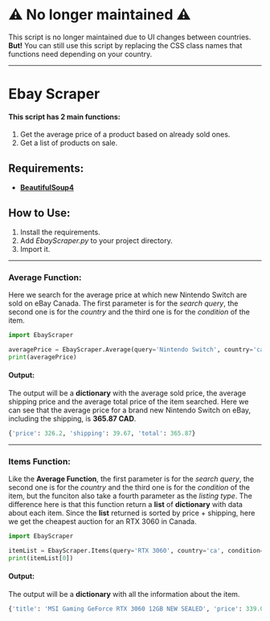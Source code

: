 # **⚠ No longer maintained ⚠**
This script is no longer maintained due to UI changes between countries.
**But!** You can still use this script by replacing the CSS class names that functions need depending on your country.

---

# Ebay Scraper
#### This script has 2 main functions:
1. Get the average price of a product based on already sold ones.
2. Get a list of products on sale.

## Requirements: ##

- **[BeautifulSoup4](https://pypi.org/project/beautifulsoup4/)**

## How to Use: ##

1. Install the requirements.
2. Add *EbayScraper.py* to your project directory.
3. Import it.

---

### Average Function:

Here we search for the average price at which new Nintendo Switch are sold on eBay Canada. The first parameter is for the *search query*, the second one is for the *country* and the third one is for the *condition* of the item.
```PYTHON
import EbayScraper

averagePrice = EbayScraper.Average(query='Nintendo Switch', country='ca', condition='new')
print(averagePrice)
```
#### Output:
The output will be a **dictionary** with the average sold price, the average shipping price and the average total price of the item searched. Here we can see that the average price for a brand new Nintendo Switch on eBay, including the shipping, is **365.87 CAD**.
```PYTHON
{'price': 326.2, 'shipping': 39.67, 'total': 365.87}
```

---


### Items Function:

Like the **Average Function**, the first parameter is for the *search query*, the second one is for the *country* and the third one is for the *condition* of the item, but the funciton also take a fourth parameter as the *listing type*. The difference here is that this function return a **list** of **dictionary** with data about each item. Since the **list** returned is sorted by price + shipping, here we get the cheapest auction for an RTX 3060 in Canada.
```PYTHON
import EbayScraper

itemList = EbayScraper.Items(query='RTX 3060', country='ca', condition='new', type='auction')
print(itemList[0])
```
#### Output:
The output will be a **dictionary** with all the information about the item.
```PYTHON
{'title': 'MSI Gaming GeForce RTX 3060 12GB NEW SEALED', 'price': 339.04, 'shipping': 0, 'time-left': '3d 4h left', 'time-end': '(Sun, 12:25 p.m.)', 'bid-count': 14, 'reviews-count': 0, 'url': 'https://www.Ebay.ca/itm/...'}
```
